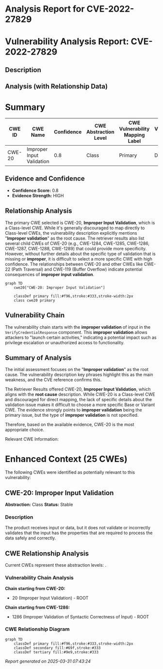 # Analysis Report for CVE-2022-27829

# Vulnerability Analysis Report: CVE-2022-27829

## Description



## Analysis (with Relationship Data)

# Summary
| CWE ID | CWE Name | Confidence | CWE Abstraction Level | CWE Vulnerability Mapping Label | CWE-Vulnerability Mapping Notes |
|---|---|---|---|---|---|
| CWE-20 | Improper Input Validation | 0.8 | Class | Primary | Discouraged |

## Evidence and Confidence

*   **Confidence Score:** 0.8
*   **Evidence Strength:** HIGH

## Relationship Analysis
The primary CWE selected is CWE-20, **Improper Input Validation**, which is a Class-level CWE. While it's generally discouraged to map directly to Class-level CWEs, the vulnerability description explicitly mentions "**Improper validation**" as the root cause. The retriever results also list several child CWEs of CWE-20 (e.g., CWE-1284, CWE-1285, CWE-1286, CWE-1287, CWE-1288, CWE-1289) that could provide more specificity. However, without further details about the specific type of validation that is missing or **improper**, it is difficult to select a more specific CWE with high confidence. The relationships between CWE-20 and other CWEs like CWE-22 (Path Traversal) and CWE-119 (Buffer Overflow) indicate potential consequences of **improper input validation**.

```mermaid
graph TD
    cwe20["CWE-20: Improper Input Validation"]
    
    classDef primary fill:#f96,stroke:#333,stroke-width:2px
    class cwe20 primary
```

## Vulnerability Chain
The vulnerability chain starts with the **improper validation** of input in the `VerifyCredentialResponse` component. This **improper validation** allows attackers to "launch certain activities," indicating a potential impact such as privilege escalation or unauthorized access to functionality.

## Summary of Analysis
The initial assessment focuses on the "**Improper validation**" as the root cause. The vulnerability description key phrases highlight this as the main weakness, and the CVE reference confirms this.

The Retriever Results offered CWE-20, **Improper Input Validation**, which aligns with the **root cause** description. While CWE-20 is a Class-level CWE and discouraged for direct mapping, the lack of specific details about the validation issue makes it difficult to choose a more specific Base or Variant CWE. The evidence strongly points to **improper validation** being the primary issue, but the type of **improper validation** is not specified.

Therefore, based on the available evidence, CWE-20 is the most appropriate choice.

Relevant CWE Information:

# Enhanced Context (25 CWEs)
The following CWEs were identified as potentially relevant to this vulnerability:

## CWE-20: Improper Input Validation
**Abstraction:** Class
**Status:** Stable

### Description
The product receives input or data, but it does
        not validate or incorrectly validates that the input has the
        properties that are required to process the data safely and
        correctly.


## CWE Relationship Analysis

Current CWEs represent these abstraction levels: .


### Vulnerability Chain Analysis

**Chain starting from CWE-20:**
- 20 (Improper Input Validation) - ROOT


**Chain starting from CWE-1286:**
- 1286 (Improper Validation of Syntactic Correctness of Input) - ROOT



### CWE Relationship Diagram

```mermaid
graph TD
    classDef primary fill:#f96,stroke:#333,stroke-width:2px
    classDef secondary fill:#69f,stroke:#333
    classDef tertiary fill:#9e9,stroke:#333
```



*Report generated on 2025-03-31 07:43:24*
